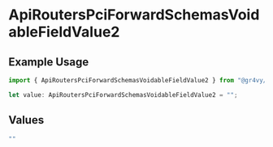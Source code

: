 # ApiRoutersPciForwardSchemasVoidableFieldValue2

## Example Usage

```typescript
import { ApiRoutersPciForwardSchemasVoidableFieldValue2 } from "@gr4vy/sdk/models/components";

let value: ApiRoutersPciForwardSchemasVoidableFieldValue2 = "";
```

## Values

```typescript
""
```